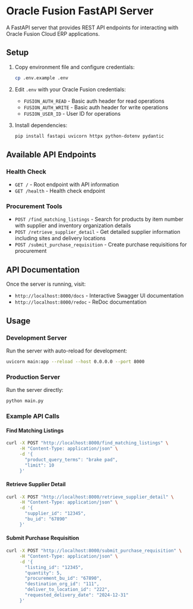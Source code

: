 # Oracle Fusion FastAPI Server

A FastAPI server that provides REST API endpoints for interacting with Oracle Fusion Cloud ERP applications.

## Setup

1. Copy environment file and configure credentials:

   ```bash
   cp .env.example .env
   ```

2. Edit `.env` with your Oracle Fusion credentials:

   - `FUSION_AUTH_READ` - Basic auth header for read operations
   - `FUSION_AUTH_WRITE` - Basic auth header for write operations  
   - `FUSION_USER_ID` - User ID for operations

3. Install dependencies:
   ```bash
   pip install fastapi uvicorn httpx python-dotenv pydantic
   ```

## Available API Endpoints

### Health Check
- `GET /` - Root endpoint with API information
- `GET /health` - Health check endpoint

### Procurement Tools
- `POST /find_matching_listings` - Search for products by item number with supplier and inventory organization details
- `POST /retrieve_supplier_detail` - Get detailed supplier information including sites and delivery locations  
- `POST /submit_purchase_requisition` - Create purchase requisitions for procurement

## API Documentation

Once the server is running, visit:
- `http://localhost:8000/docs` - Interactive Swagger UI documentation
- `http://localhost:8000/redoc` - ReDoc documentation

## Usage

### Development Server
Run the server with auto-reload for development:

```bash
uvicorn main:app --reload --host 0.0.0.0 --port 8000
```

### Production Server
Run the server directly:

```bash
python main.py
```

### Example API Calls

#### Find Matching Listings
```bash
curl -X POST "http://localhost:8000/find_matching_listings" \
     -H "Content-Type: application/json" \
     -d '{
       "product_query_terms": "brake pad",
       "limit": 10
     }'
```

#### Retrieve Supplier Detail
```bash
curl -X POST "http://localhost:8000/retrieve_supplier_detail" \
     -H "Content-Type: application/json" \
     -d '{
       "supplier_id": "12345",
       "bu_id": "67890"
     }'
```

#### Submit Purchase Requisition
```bash
curl -X POST "http://localhost:8000/submit_purchase_requisition" \
     -H "Content-Type: application/json" \
     -d '{
       "listing_id": "12345",
       "quantity": 5,
       "procurement_bu_id": "67890",
       "destination_org_id": "111",
       "deliver_to_location_id": "222",
       "requested_delivery_date": "2024-12-31"
     }'
```
